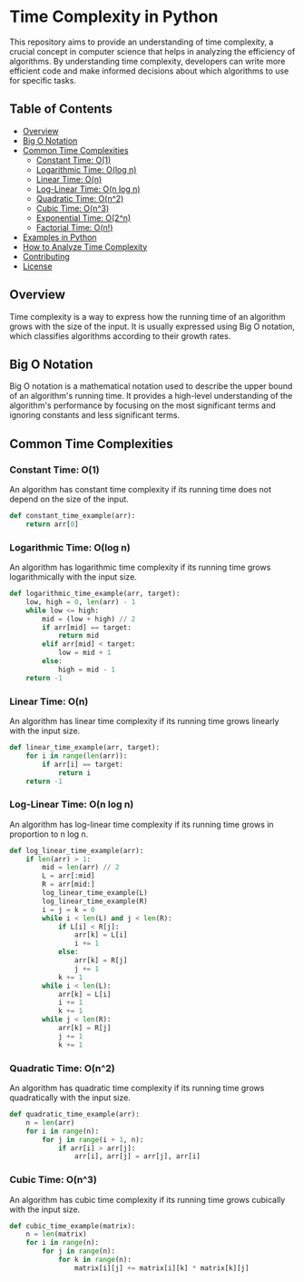 # Time Complexity in Python

This repository aims to provide an understanding of time complexity, a crucial concept in computer science that helps in analyzing the efficiency of algorithms. By understanding time complexity, developers can write more efficient code and make informed decisions about which algorithms to use for specific tasks.

## Table of Contents

- [Overview](#overview)
- [Big O Notation](#big-o-notation)
- [Common Time Complexities](#common-time-complexities)
  - [Constant Time: O(1)](#constant-time-o1)
  - [Logarithmic Time: O(log n)](#logarithmic-time-olog-n)
  - [Linear Time: O(n)](#linear-time-on)
  - [Log-Linear Time: O(n log n)](#log-linear-time-on-log-n)
  - [Quadratic Time: O(n^2)](#quadratic-time-on2)
  - [Cubic Time: O(n^3)](#cubic-time-on3)
  - [Exponential Time: O(2^n)](#exponential-time-o2n)
  - [Factorial Time: O(n!)](#factorial-time-on)
- [Examples in Python](#examples-in-python)
- [How to Analyze Time Complexity](#how-to-analyze-time-complexity)
- [Contributing](#contributing)
- [License](#license)

## Overview

Time complexity is a way to express how the running time of an algorithm grows with the size of the input. It is usually expressed using Big O notation, which classifies algorithms according to their growth rates.

## Big O Notation

Big O notation is a mathematical notation used to describe the upper bound of an algorithm's running time. It provides a high-level understanding of the algorithm's performance by focusing on the most significant terms and ignoring constants and less significant terms.

## Common Time Complexities

### Constant Time: O(1)

An algorithm has constant time complexity if its running time does not depend on the size of the input.

```python
def constant_time_example(arr):
    return arr[0]
```

### Logarithmic Time: O(log n)

An algorithm has logarithmic time complexity if its running time grows logarithmically with the input size.

```python
def logarithmic_time_example(arr, target):
    low, high = 0, len(arr) - 1
    while low <= high:
        mid = (low + high) // 2
        if arr[mid] == target:
            return mid
        elif arr[mid] < target:
            low = mid + 1
        else:
            high = mid - 1
    return -1
```

### Linear Time: O(n)

An algorithm has linear time complexity if its running time grows linearly with the input size.

```python
def linear_time_example(arr, target):
    for i in range(len(arr)):
        if arr[i] == target:
            return i
    return -1
```

### Log-Linear Time: O(n log n)

An algorithm has log-linear time complexity if its running time grows in proportion to n log n.

```python
def log_linear_time_example(arr):
    if len(arr) > 1:
        mid = len(arr) // 2
        L = arr[:mid]
        R = arr[mid:]
        log_linear_time_example(L)
        log_linear_time_example(R)
        i = j = k = 0
        while i < len(L) and j < len(R):
            if L[i] < R[j]:
                arr[k] = L[i]
                i += 1
            else:
                arr[k] = R[j]
                j += 1
            k += 1
        while i < len(L):
            arr[k] = L[i]
            i += 1
            k += 1
        while j < len(R):
            arr[k] = R[j]
            j += 1
            k += 1
```

### Quadratic Time: O(n^2)

An algorithm has quadratic time complexity if its running time grows quadratically with the input size.

```python
def quadratic_time_example(arr):
    n = len(arr)
    for i in range(n):
        for j in range(i + 1, n):
            if arr[i] > arr[j]:
                arr[i], arr[j] = arr[j], arr[i]
```

### Cubic Time: O(n^3)

An algorithm has cubic time complexity if its running time grows cubically with the input size.

```python
def cubic_time_example(matrix):
    n = len(matrix)
    for i in range(n):
        for j in range(n):
            for k in range(n):
                matrix[i][j] += matrix[i][k] * matrix[k][j]
```

